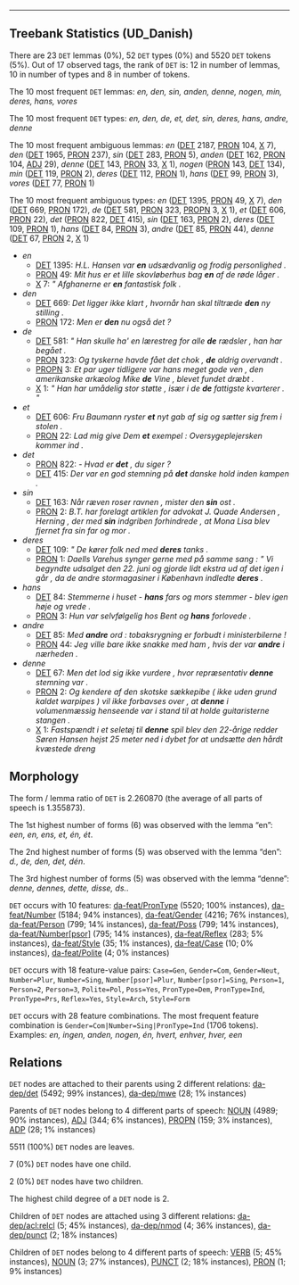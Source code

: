 

--------------------------------------------------------------------------------

## Treebank Statistics (UD_Danish)

There are 23 `DET` lemmas (0%), 52 `DET` types (0%) and 5520 `DET` tokens (5%).
Out of 17 observed tags, the rank of `DET` is: 12 in number of lemmas, 10 in number of types and 8 in number of tokens.

The 10 most frequent `DET` lemmas: <em>en, den, sin, anden, denne, nogen, min, deres, hans, vores</em>

The 10 most frequent `DET` types:  <em>en, den, de, et, det, sin, deres, hans, andre, denne</em>

The 10 most frequent ambiguous lemmas: <em>en</em> ([DET]() 2187, [PRON]() 104, [X]() 7), <em>den</em> ([DET]() 1965, [PRON]() 237), <em>sin</em> ([DET]() 283, [PRON]() 5), <em>anden</em> ([DET]() 162, [PRON]() 104, [ADJ]() 29), <em>denne</em> ([DET]() 143, [PRON]() 33, [X]() 1), <em>nogen</em> ([PRON]() 143, [DET]() 134), <em>min</em> ([DET]() 119, [PRON]() 2), <em>deres</em> ([DET]() 112, [PRON]() 1), <em>hans</em> ([DET]() 99, [PRON]() 3), <em>vores</em> ([DET]() 77, [PRON]() 1)

The 10 most frequent ambiguous types:  <em>en</em> ([DET]() 1395, [PRON]() 49, [X]() 7), <em>den</em> ([DET]() 669, [PRON]() 172), <em>de</em> ([DET]() 581, [PRON]() 323, [PROPN]() 3, [X]() 1), <em>et</em> ([DET]() 606, [PRON]() 22), <em>det</em> ([PRON]() 822, [DET]() 415), <em>sin</em> ([DET]() 163, [PRON]() 2), <em>deres</em> ([DET]() 109, [PRON]() 1), <em>hans</em> ([DET]() 84, [PRON]() 3), <em>andre</em> ([DET]() 85, [PRON]() 44), <em>denne</em> ([DET]() 67, [PRON]() 2, [X]() 1)


* <em>en</em>
  * [DET]() 1395: <em>H.L. Hansen var <b>en</b> udsædvanlig og frodig personlighed .</em>
  * [PRON]() 49: <em>Mit hus er et lille skovløberhus bag <b>en</b> af de røde låger .</em>
  * [X]() 7: <em>" Afghanerne er <b>en</b> fantastisk folk .</em>
* <em>den</em>
  * [DET]() 669: <em>Det ligger ikke klart , hvornår han skal tiltræde <b>den</b> ny stilling .</em>
  * [PRON]() 172: <em>Men er <b>den</b> nu også det ?</em>
* <em>de</em>
  * [DET]() 581: <em>" Han skulle ha' en lærestreg for alle <b>de</b> rædsler , han har begået .</em>
  * [PRON]() 323: <em>Og tyskerne havde fået det chok , <b>de</b> aldrig overvandt .</em>
  * [PROPN]() 3: <em>Et par uger tidligere var hans meget gode ven , den amerikanske arkæolog Mike <b>de</b> Vine , blevet fundet dræbt .</em>
  * [X]() 1: <em>" Han har umådelig stor støtte , især i de <b>de</b> fattigste kvarterer . "</em>
* <em>et</em>
  * [DET]() 606: <em>Fru Baumann ryster <b>et</b> nyt gab af sig og sætter sig frem i stolen .</em>
  * [PRON]() 22: <em>Lad mig give Dem <b>et</b> exempel : Oversygeplejersken kommer ind .</em>
* <em>det</em>
  * [PRON]() 822: <em>- Hvad er <b>det</b> , du siger ?</em>
  * [DET]() 415: <em>Der var en god stemning på <b>det</b> danske hold inden kampen .</em>
* <em>sin</em>
  * [DET]() 163: <em>Når ræven roser ravnen , mister den <b>sin</b> ost .</em>
  * [PRON]() 2: <em>B.T. har forelagt artiklen for advokat J. Quade Andersen , Herning , der med <b>sin</b> indgriben forhindrede , at Mona Lisa blev fjernet fra sin far og mor .</em>
* <em>deres</em>
  * [DET]() 109: <em>" De kører folk ned med <b>deres</b> tanks .</em>
  * [PRON]() 1: <em>Daells Varehus synger gerne med på samme sang : " Vi begyndte udsalget den 22. juni og gjorde lidt ekstra ud af det igen i går , da de andre stormagasiner i København indledte <b>deres</b> .</em>
* <em>hans</em>
  * [DET]() 84: <em>Stemmerne i huset - <b>hans</b> fars og mors stemmer - blev igen høje og vrede .</em>
  * [PRON]() 3: <em>Hun var selvfølgelig hos Bent og <b>hans</b> forlovede .</em>
* <em>andre</em>
  * [DET]() 85: <em>Med <b>andre</b> ord : tobaksrygning er forbudt i ministerbilerne !</em>
  * [PRON]() 44: <em>Jeg ville bare ikke snakke med ham , hvis der var <b>andre</b> i nærheden .</em>
* <em>denne</em>
  * [DET]() 67: <em>Men det lod sig ikke vurdere , hvor repræsentativ <b>denne</b> stemning var .</em>
  * [PRON]() 2: <em>Og kendere af den skotske sækkepibe ( ikke uden grund kaldet warpipes ) vil ikke forbavses over , at <b>denne</b> i volumenmæssig henseende var i stand til at holde guitaristerne stangen .</em>
  * [X]() 1: <em>Fastspændt i et seletøj til <b>denne</b> spil blev den 22-årige redder Søren Hansen hejst 25 meter ned i dybet for at undsætte den hårdt kvæstede dreng</em>

## Morphology

The form / lemma ratio of `DET` is 2.260870 (the average of all parts of speech is 1.355873).

The 1st highest number of forms (6) was observed with the lemma “en”: <em>een, en, ens, et, én, ét</em>.

The 2nd highest number of forms (5) was observed with the lemma “den”: <em>d., de, den, det, dén</em>.

The 3rd highest number of forms (5) was observed with the lemma “denne”: <em>denne, dennes, dette, disse, ds.</em>.

`DET` occurs with 10 features: [da-feat/PronType]() (5520; 100% instances), [da-feat/Number]() (5184; 94% instances), [da-feat/Gender]() (4216; 76% instances), [da-feat/Person]() (799; 14% instances), [da-feat/Poss]() (799; 14% instances), [da-feat/Number[psor]]() (795; 14% instances), [da-feat/Reflex]() (283; 5% instances), [da-feat/Style]() (35; 1% instances), [da-feat/Case]() (10; 0% instances), [da-feat/Polite]() (4; 0% instances)

`DET` occurs with 18 feature-value pairs: `Case=Gen`, `Gender=Com`, `Gender=Neut`, `Number=Plur`, `Number=Sing`, `Number[psor]=Plur`, `Number[psor]=Sing`, `Person=1`, `Person=2`, `Person=3`, `Polite=Pol`, `Poss=Yes`, `PronType=Dem`, `PronType=Ind`, `PronType=Prs`, `Reflex=Yes`, `Style=Arch`, `Style=Form`

`DET` occurs with 28 feature combinations.
The most frequent feature combination is `Gender=Com|Number=Sing|PronType=Ind` (1706 tokens).
Examples: <em>en, ingen, anden, nogen, én, hvert, enhver, hver, een</em>


## Relations

`DET` nodes are attached to their parents using 2 different relations: [da-dep/det]() (5492; 99% instances), [da-dep/mwe]() (28; 1% instances)

Parents of `DET` nodes belong to 4 different parts of speech: [NOUN]() (4989; 90% instances), [ADJ]() (344; 6% instances), [PROPN]() (159; 3% instances), [ADP]() (28; 1% instances)

5511 (100%) `DET` nodes are leaves.

7 (0%) `DET` nodes have one child.

2 (0%) `DET` nodes have two children.

The highest child degree of a `DET` node is 2.

Children of `DET` nodes are attached using 3 different relations: [da-dep/acl:relcl]() (5; 45% instances), [da-dep/nmod]() (4; 36% instances), [da-dep/punct]() (2; 18% instances)

Children of `DET` nodes belong to 4 different parts of speech: [VERB]() (5; 45% instances), [NOUN]() (3; 27% instances), [PUNCT]() (2; 18% instances), [PRON]() (1; 9% instances)

